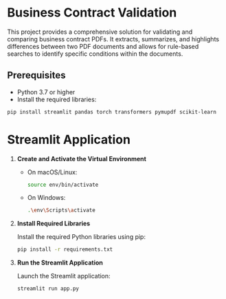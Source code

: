 # Business Contract Validation

This project provides a comprehensive solution for validating and comparing business contract PDFs. It extracts, summarizes, and highlights differences between two PDF documents and allows for rule-based searches to identify specific conditions within the documents.

## Prerequisites

- Python 3.7 or higher
- Install the required libraries:

```bash
pip install streamlit pandas torch transformers pymupdf scikit-learn
```

# Streamlit Application

1. **Create and Activate the Virtual Environment**

   - On macOS/Linux:
     ```bash
     source env/bin/activate
     ```

   - On Windows:
     ```bash
     .\env\Scripts\activate
     ```

2. **Install Required Libraries**

   Install the required Python libraries using pip:
   ```bash
   pip install -r requirements.txt
   ```
3. **Run the Streamlit Application**
   
    Launch the Streamlit application:
   ```bash
   streamlit run app.py
   ```

